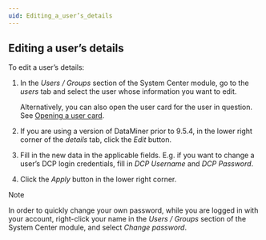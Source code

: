 ```yaml
---
uid: Editing_a_user’s_details
---
```


## Editing a user’s details

To edit a user’s details:

1. In the *Users / Groups* section of the System Center module, go to the *users* tab and select the user whose information you want to edit.

    Alternatively, you can also open the user card for the user in question. See [Opening a user card](xref:Opening_a_user_card).

2. If you are using a version of DataMiner prior to 9.5.4, in the lower right corner of the *details* tab, click the *Edit* button.

3. Fill in the new data in the applicable fields. E.g. if you want to change a user’s DCP login credentials, fill in *DCP Username* and *DCP Password*.

4. Click the *Apply* button in the lower right corner.

> [!NOTE]
> In order to quickly change your own password, while you are logged in with your account, right-click your name in the *Users / Groups* section of the System Center module, and select *Change password*.
>
